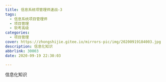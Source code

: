 ```yaml
---
title: 信息系统项管理师速战-3
tags:
  - 信息系统项目管理师
  - 项目管理
  - 软考高级
categories:
  - 项目管理
cover: https://zhongshijie.gitee.io/mirrors-pic/img/20200919184003.jpg
description: 信息化知识
abbrlink: 30003
date: 2020-09-19 22:30:03

---
```


信息化知识

